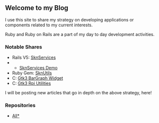## Welcome to my Blog

I use this site to share my strategy on developing applications or components related to my current interests.

Ruby and Ruby on Rails are a part of my day to day development activities.

### Notable Shares
* Rails V5: [SknServices](https://skoona.github.io/SknServices/)
* * [SknServices Demo](http://vserv.skoona.net:8080/)
* Ruby Gem: [SknUtils](https://skoona.github.io/skn_utils/)
* C: [Gtk3 BarGraph Widget](https://skoona.github.io/glinegraph-cairo/)
* C: [Gtk3 Rpi Utilities](https://skoona.github.io/skn_rpi-display-services/)

I will be posting new articles that go in depth on the above strategy, here!

### Repositories
* [All*](https://github.com/skoona/)

